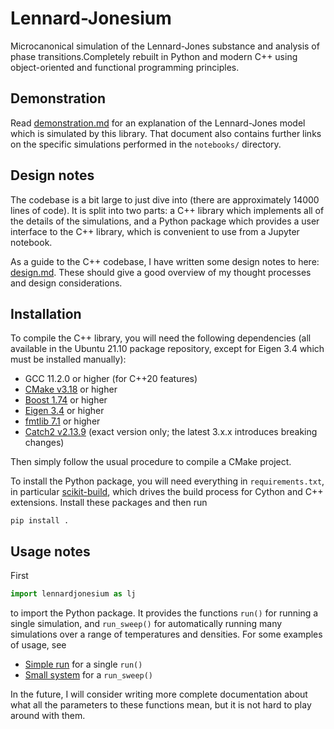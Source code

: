# Lennard-Jonesium

Microcanonical simulation of the Lennard-Jones substance and analysis of phase transitions.Completely rebuilt in Python and modern C++ using object-oriented and functional programming principles.

## Demonstration

Read [demonstration.md](notebooks/demonstration.md) for an explanation of the Lennard-Jones model which is simulated by this library.  That document also contains further links on the specific simulations performed in the `notebooks/` directory.

## Design notes

The codebase is a bit large to just dive into (there are approximately 14000 lines of code).  It is split into two parts: a C++ library which implements all of the details of the simulations, and a Python package which provides a user interface to the C++ library, which is convenient to use from a Jupyter notebook.

As a guide to the C++ codebase, I have written some design notes to here: [design.md](src/design.md).  These should give a good overview of my thought processes and design considerations.

## Installation

To compile the C++ library, you will need the following dependencies (all available in the Ubuntu 21.10 package repository, except for Eigen 3.4 which must be installed manually):

- GCC 11.2.0 or higher (for C++20 features)
- [CMake v3.18](https://cmake.org/) or higher
- [Boost 1.74](https://www.boost.org/) or higher
- [Eigen 3.4](https://eigen.tuxfamily.org/index.php?title=Main_Page) or higher
- [fmtlib 7.1](https://fmt.dev/latest/index.html) or higher
- [Catch2 v2.13.9](https://github.com/catchorg/Catch2/tree/v2.13.9) (exact version only; the latest 3.x.x introduces breaking changes)

Then simply follow the usual procedure to compile a CMake project.

To install the Python package, you will need everything in `requirements.txt`, in particular [scikit-build](https://scikit-build.readthedocs.io/en/latest/index.html), which drives the build process for Cython and C++ extensions.  Install these packages and then run

    pip install .

## Usage notes

First

```py
import lennardjonesium as lj
```

to import the Python package.  It provides the functions `run()` for running a single simulation, and `run_sweep()` for automatically running many simulations over a range of temperatures and densities.  For some examples of usage, see

- [Simple run](notebooks/simple_run/simple_run.pdf) for a single `run()`
- [Small system](notebooks/small_system/small_system.pdf) for a `run_sweep()`

In the future, I will consider writing more complete documentation about what all the parameters to these functions mean, but it is not hard to play around with them.
